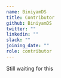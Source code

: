 ```yaml
---
name: BiniyamDS
title: Contributor
github: BiniyamDS
twitter: ""
linkedin: ""
slack: ""
joining_date: ""
role: contributor
---
```


Still waiting for this
